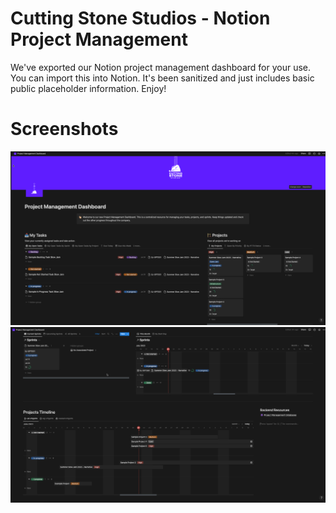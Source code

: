 # Cutting Stone Studios - Notion Project Management
We've exported our Notion project management dashboard for your use. You can import this into Notion. It's been sanitized and just includes basic public placeholder information. Enjoy!

# Screenshots
![DashboardS1](images/notion-project-management-p1-screencap.png)
![DashboardS2](images/notion-project-management-p2-screencap.png)